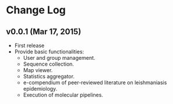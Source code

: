# Change Log

## v0.0.1 (Mar 17, 2015)

* First release
* Provide basic functionalities:
	- User and group management.
	- Sequence collection.
	- Map viewer.
	- Statistics aggregator.
	- e-compendium of peer-reviewed literature on leishmaniasis epidemiology.
	- Execution of molecular pipelines.
